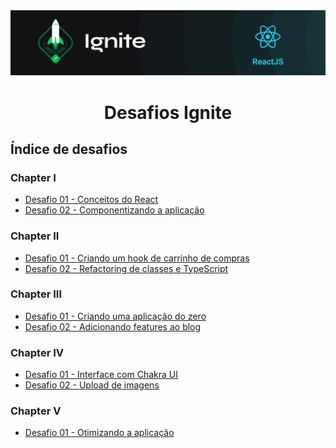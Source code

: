 <img alt="ignite-reactjs" title="ignite-reactjs" src=".github/cover-reactjs.png">

<h1 align="center">
  Desafios Ignite
</h1>

## Índice de desafios

### Chapter I

- [Desafio 01 - Conceitos do React](https://github.com/FelipeBrenner/ignite-reactjs-desafios/tree/main/chapter-I-desafio-01-conceitos-do-react)
- [Desafio 02 - Componentizando a aplicação](https://github.com/FelipeBrenner/ignite-reactjs-desafios/tree/main/chapter-I-desafio-02-componentizando-a-aplicacao)

### Chapter II

- [Desafio 01 - Criando um hook de carrinho de compras](https://github.com/FelipeBrenner/ignite-reactjs-desafios/tree/main/chapter-II-desafio-01-criando-um-hook-de-carrinho-de-compras)
- [Desafio 02 - Refactoring de classes e TypeScript](https://github.com/FelipeBrenner/ignite-reactjs-desafios/tree/main/chapter-ll-desafio-02-refactoring-classes-ts)

### Chapter III

- [Desafio 01 - Criando uma aplicação do zero](https://github.com/FelipeBrenner/ignite-reactjs-desafios/tree/main/chapter-III-desafio-01-criando-um-projeto-do-zero)
- [Desafio 02 - Adicionando features ao blog](https://github.com/FelipeBrenner/ignite-reactjs-desafios/tree/main/chapter-III-desafio-02-adicionando-features-ao-blog)

### Chapter IV

- [Desafio 01 - Interface com Chakra UI](https://github.com/FelipeBrenner/ignite-reactjs-desafios/tree/main/chapter-IV-desafio-01-interface-com-chakra-ui)
- [Desafio 02 - Upload de imagens](https://github.com/FelipeBrenner/ignite-reactjs-desafios/tree/main/chapter-IV-desafio-02-upload-de-imagens)

### Chapter V

- [Desafio 01 - Otimizando a aplicação](https://github.com/FelipeBrenner/ignite-reactjs-desafios/tree/main/chapter-V-desafio-01-otimizando-a-aplicacao)
